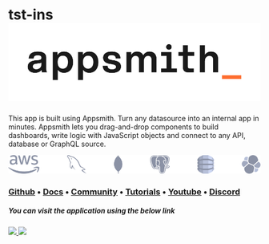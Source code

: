 # tst-ins![](https://raw.githubusercontent.com/appsmithorg/appsmith/release/static/appsmith_logo_primary.png)

This app is built using Appsmith. Turn any datasource into an internal app in minutes. Appsmith lets you drag-and-drop components to build dashboards, write logic with JavaScript objects and connect to any API, database or GraphQL source.

![](https://raw.githubusercontent.com/appsmithorg/appsmith/release/static/images/integrations.png)

### [Github](https://github.com/appsmithorg/appsmith) • [Docs](https://docs.appsmith.com/?utm_source=github&utm_medium=social&utm_content=appsmith_docs&utm_campaign=null&utm_term=appsmith_docs) • [Community](https://community.appsmith.com/) • [Tutorials](https://github.com/appsmithorg/appsmith/tree/update/readme#tutorials) • [Youtube](https://www.youtube.com/appsmith) • [Discord](https://discord.gg/rBTTVJp)

##### You can visit the application using the below link

###### [![](https://assets.appsmith.com/git-sync/Buttons.svg) ](https://appsmith-git-feat-collapse-non-auto-height-ea92ed-get-appsmith.vercel.app/applications/63e53b1cfad005766706a0c6/pages/63e53b1cfad005766706a0c9) [![](https://assets.appsmith.com/git-sync/Buttons2.svg)](https://appsmith-git-feat-collapse-non-auto-height-ea92ed-get-appsmith.vercel.app/applications/63e53b1cfad005766706a0c6/pages/63e53b1cfad005766706a0c9/edit)
